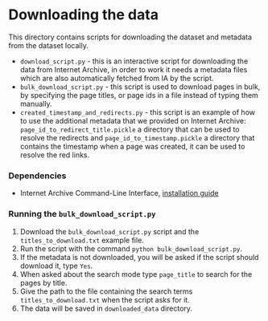 # Downloading the data

This directory contains scripts for downloading the dataset and metadata from the dataset locally.

* `download_script.py` - this is an interactive script for downloading the data from Internet Archive, in order to work it needs a metadata files which are also automatically fetched from IA by the script.
* `bulk_download_script.py` - this script is used to download pages in bulk, by specifying the page titles, or page ids in a file instead of typing them manually.
* `created_timestamp_and_redirects.py` - this script is an example of how to use the additional metadata that we provided on Internet Archive: `page_id_to_redirect_title.pickle` a directory that can be used to resolve the redirects and `page_id_to_timestamp.pickle` a directory that contains the timestamp when a page was created, it can be used to resolve the red links.

### Dependencies
* Internet Archive Command-Line Interface, [installation guide]( https://archive.org/services/docs/api/internetarchive/installation.html)

### Running the `bulk_download_script.py`
1. Download the `bulk_download_script.py` script and the `titles_to_download.txt` example file.
2. Run the script with the command `python bulk_download_script.py`.
3. If the metadata is not downloaded, you will be asked if the script should download it, type `Yes`.
4. When asked about the search mode type `page_title` to search for the pages by title.
5. Give the path to the file containing the search terms `titles_to_download.txt` when the script asks for it.
6. The data will be saved in `downloaded_data` directory.

